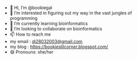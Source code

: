 - 👋 Hi, I’m @bookiegal
- 👀 I’m interested in figuring out my way in the vast jungles of programming 
- 🌱 I’m currently learning bioinformatics
- 💞️ I’m looking to collaborate on bioinformatics
- 📫 How to reach me
- my email : dj28032003@gmail.com
- my blog : https://bookieslilcorner.blogspot.com/
- 😄 Pronouns: she/her



<!---
bookiegal/bookiegal is a ✨ special ✨ repository because its `README.md` (this file) appears on your GitHub profile.
You can click the Preview link to take a look at your changes.
--->
